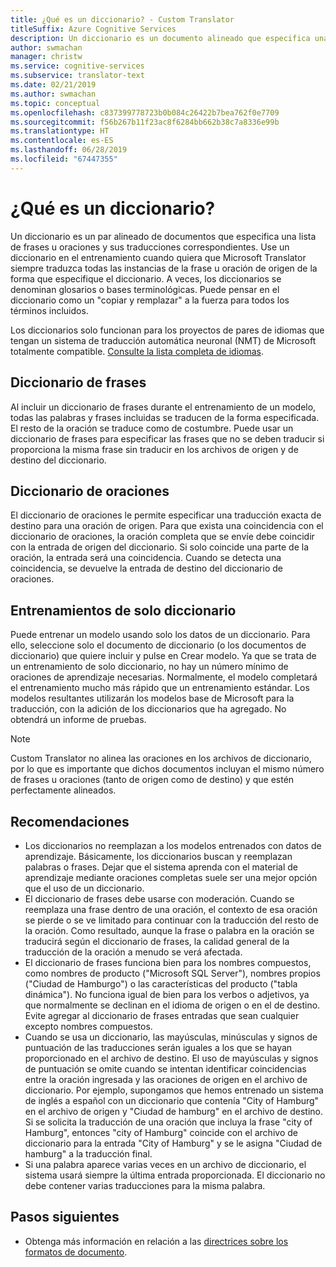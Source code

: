 ```yaml
---
title: ¿Qué es un diccionario? - Custom Translator
titleSuffix: Azure Cognitive Services
description: Un diccionario es un documento alineado que especifica una lista de frases u oraciones (con sus respectivas traducciones) que Microsoft Translator siempre debe traducir de la misma manera. A veces, los diccionarios también se denominan glosarios o bases terminológicas.
author: swmachan
manager: christw
ms.service: cognitive-services
ms.subservice: translator-text
ms.date: 02/21/2019
ms.author: swmachan
ms.topic: conceptual
ms.openlocfilehash: c837399778723b0b084c26422b7bea762f0e7709
ms.sourcegitcommit: f56b267b11f23ac8f6284bb662b38c7a8336e99b
ms.translationtype: HT
ms.contentlocale: es-ES
ms.lasthandoff: 06/28/2019
ms.locfileid: "67447355"
---
```

# <a name="what-is-a-dictionary"></a>¿Qué es un diccionario?

Un diccionario es un par alineado de documentos que especifica una lista de frases u oraciones y sus traducciones correspondientes. Use un diccionario en el entrenamiento cuando quiera que Microsoft Translator siempre traduzca todas las instancias de la frase u oración de origen de la forma que especifique el diccionario. A veces, los diccionarios se denominan glosarios o bases terminológicas. Puede pensar en el diccionario como un "copiar y remplazar" a la fuerza para todos los términos incluidos.

Los diccionarios solo funcionan para los proyectos de pares de idiomas que tengan un sistema de traducción automática neuronal (NMT) de Microsoft totalmente compatible. [Consulte la lista completa de idiomas](https://docs.microsoft.com/azure/cognitive-services/translator/language-support#customization).

## <a name="phrase-dictionary"></a>Diccionario de frases
Al incluir un diccionario de frases durante el entrenamiento de un modelo, todas las palabras y frases incluidas se traducen de la forma especificada. El resto de la oración se traduce como de costumbre. Puede usar un diccionario de frases para especificar las frases que no se deben traducir si proporciona la misma frase sin traducir en los archivos de origen y de destino del diccionario.

## <a name="sentence-dictionary"></a>Diccionario de oraciones
El diccionario de oraciones le permite especificar una traducción exacta de destino para una oración de origen. Para que exista una coincidencia con el diccionario de oraciones, la oración completa que se envíe debe coincidir con la entrada de origen del diccionario.  Si solo coincide una parte de la oración, la entrada será una coincidencia.  Cuando se detecta una coincidencia, se devuelve la entrada de destino del diccionario de oraciones.

## <a name="dictionary-only-trainings"></a>Entrenamientos de solo diccionario
Puede entrenar un modelo usando solo los datos de un diccionario. Para ello, seleccione solo el documento de diccionario (o los documentos de diccionario) que quiere incluir y pulse en Crear modelo. Ya que se trata de un entrenamiento de solo diccionario, no hay un número mínimo de oraciones de aprendizaje necesarias. Normalmente, el modelo completará el entrenamiento mucho más rápido que un entrenamiento estándar.  Los modelos resultantes utilizarán los modelos base de Microsoft para la traducción, con la adición de los diccionarios que ha agregado.  No obtendrá un informe de pruebas.

>[!Note]
>Custom Translator no alinea las oraciones en los archivos de diccionario, por lo que es importante que dichos documentos incluyan el mismo número de frases u oraciones (tanto de origen como de destino) y que estén perfectamente alineados.

## <a name="recommendations"></a>Recomendaciones

- Los diccionarios no reemplazan a los modelos entrenados con datos de aprendizaje.  Básicamente, los diccionarios buscan y reemplazan palabras o frases.  Dejar que el sistema aprenda con el material de aprendizaje mediante oraciones completas suele ser una mejor opción que el uso de un diccionario.
- El diccionario de frases debe usarse con moderación. Cuando se reemplaza una frase dentro de una oración, el contexto de esa oración se pierde o se ve limitado para continuar con la traducción del resto de la oración. Como resultado, aunque la frase o palabra en la oración se traducirá según el diccionario de frases, la calidad general de la traducción de la oración a menudo se verá afectada.
- El diccionario de frases funciona bien para los nombres compuestos, como nombres de producto ("Microsoft SQL Server"), nombres propios ("Ciudad de Hamburgo") o las características del producto ("tabla dinámica"). No funciona igual de bien para los verbos o adjetivos, ya que normalmente se declinan en el idioma de origen o en el de destino. Evite agregar al diccionario de frases entradas que sean cualquier excepto nombres compuestos.
- Cuando se usa un diccionario, las mayúsculas, minúsculas y signos de puntuación de las traducciones serán iguales a los que se hayan proporcionado en el archivo de destino. El uso de mayúsculas y signos de puntuación se omite cuando se intentan identificar coincidencias entre la oración ingresada y las oraciones de origen en el archivo de diccionario. Por ejemplo, supongamos que hemos entrenado un sistema de inglés a español con un diccionario que contenía "City of Hamburg" en el archivo de origen y "Ciudad de hamburg" en el archivo de destino. Si se solicita la traducción de una oración que incluya la frase "city of Hamburg", entonces "city of Hamburg" coincide con el archivo de diccionario para la entrada "City of Hamburg" y se le asigna "Ciudad de hamburg" a la traducción final.
- Si una palabra aparece varias veces en un archivo de diccionario, el sistema usará siempre la última entrada proporcionada. El diccionario no debe contener varias traducciones para la misma palabra.

## <a name="next-steps"></a>Pasos siguientes

- Obtenga más información en relación a las [directrices sobre los formatos de documento](document-formats-naming-convention.md).
